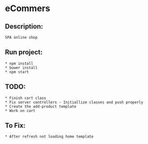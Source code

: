 # eCommers

##  Description:
    SPA online shop


## Run project:
    * npm install
    * bower install
    * npm start

## TODO:
    * Finish cart class
    * Fix server controllers - Initiallize classes and push properly
    * Create the add-product template
    * Work on cart

## To Fix:
    * After refresh not loading home template


